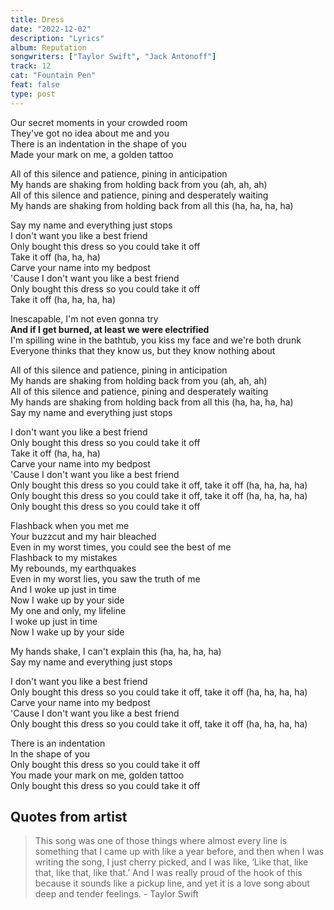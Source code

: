 ```yaml
---
title: Dress
date: "2022-12-02"
description: "Lyrics"
album: Reputation
songwriters: ["Taylor Swift", "Jack Antonoff"]
track: 12
cat: "Fountain Pen"
feat: false
type: post
---
```


<p className='verse-one'>
Our secret moments in your crowded room <br />
They've got no idea about me and you <br />
There is an indentation in the shape of you <br />
Made your mark on me, a golden tattoo <br />
</p>
<p className='pre-chorus'>
All of this silence and patience, pining in anticipation <br />
My hands are shaking from holding back from you (ah, ah, ah) <br />
All of this silence and patience, pining and desperately waiting <br />
My hands are shaking from holding back from all this (ha, ha, ha, ha) <br />
</p>
<p className='chorus'>
Say my name and everything just stops <br />
I don't want you like a best friend <br />
Only bought this dress so you could take it off <br />
Take it off (ha, ha, ha) <br />
Carve your name into my bedpost <br />
'Cause I don't want you like a best friend <br />
Only bought this dress so you could take it off <br />
Take it off (ha, ha, ha, ha) <br />
</p>
<p className='verse-two'>
Inescapable, I'm not even gonna try <br />
<strong className="fav-line">
And if I get burned, at least we were electrified <br />
</strong>
I'm spilling wine in the bathtub, you kiss my face and we're both drunk <br />
Everyone thinks that they know us, but they know nothing about <br />
</p>
<p className='pre-chorus'>
All of this silence and patience, pining in anticipation <br />
My hands are shaking from holding back from you (ah, ah, ah) <br />
All of this silence and patience, pining and desperately waiting <br />
My hands are shaking from holding back from all this (ha, ha, ha, ha) <br />
Say my name and everything just stops <br />
</p>
<p className='chorus'>
I don't want you like a best friend <br />
Only bought this dress so you could take it off <br />
Take it off (ha, ha, ha) <br />
Carve your name into my bedpost <br />
'Cause I don't want you like a best friend <br />
Only bought this dress so you could take it off, take it off (ha, ha, ha, ha) <br />
Only bought this dress so you could take it off, take it off (ha, ha, ha, ha) <br />
Only bought this dress so you could take it off <br />
</p>
<p className='bridge'>
Flashback when you met me <br />
Your buzzcut and my hair bleached <br />
Even in my worst times, you could see the best of me <br />
Flashback to my mistakes <br />
My rebounds, my earthquakes <br />
Even in my worst lies, you saw the truth of me <br />
And I woke up just in time <br />
Now I wake up by your side <br />
My one and only, my lifeline <br />
I woke up just in time <br />
Now I wake up by your side <br />
</p>
<p className='pre-chorus'>
My hands shake, I can't explain this (ha, ha, ha, ha) <br />
Say my name and everything just stops <br />
</p>
<p className='chorus'>
I don't want you like a best friend <br />
Only bought this dress so you could take it off, take it off (ha, ha, ha, ha) <br />
Carve your name into my bedpost <br />
'Cause I don't want you like a best friend <br />
Only bought this dress so you could take it off, take it off (ha, ha, ha, ha) <br />
</p>
<p className='outro'>
There is an indentation <br />
In the shape of you <br />
Only bought this dress so you could take it off <br />
You made your mark on me, golden tattoo <br />
Only bought this dress so you could take it off <br />
</p>

## Quotes from artist

<blockquote>
This song was one of those things where almost every line is something that I came up with like a year before, and then when I was writing the song, I just cherry picked, and I was like, ‘Like that, like that, like that, like that.’ And I was really proud of the hook of this because it sounds like a pickup line, and yet it is a love song about deep and tender feelings. - Taylor Swift
</blockquote>
